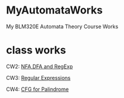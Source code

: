 # MyAutomataWorks
My BLM320E Automata Theory Course Works

# class works
CW2: [NFA,DFA and RegExp](https://sahinalcin.github.io/MyAutomataWorks/CW2/CW2.html)

CW3: [Regular Expressions](https://sahinalcin.github.io/MyAutomataWorks/CW3/CW3.html)

CW4: [CFG for Palindrome](https://sahinalcin.github.io/MyAutomataWorks/CW4/CW4.html)
